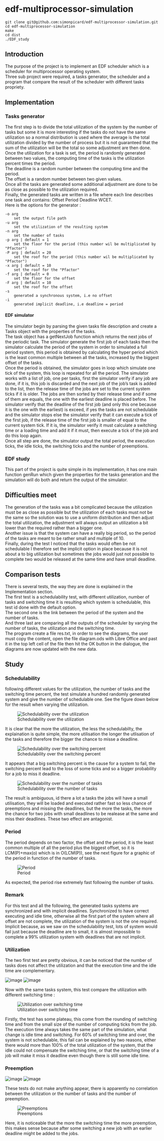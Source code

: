 # edf-multiprocessor-simulation

```
git clone git@github.com:simonpicard/edf-multiprocessor-simulation.git
cd edf-multiprocessor-simulation
make
cd dist
./EDF_study
```

## Introduction

The purpose of the project is to implement an EDF scheduler which is a
scheduler for multiprocessor operating system.  
Three sub project were required, a tasks generator, the scheduler and a
program that compare the result of the scheduler with different tasks
propriety.

## Implementation

### Tasks generator

The first step is to divide the total utilization of the system by the
number of tasks but some it is more interesting if the tasks do not have
the same utilization so a normal distribution is used where the average
is the total utilization divided by the number of process but it is not
guaranteed that the sum of the utilization will be the total so some
adjustment are then done.  
Once the utilization for a task is set, the period is randomly generated
between two values, the computing time of the tasks is the utilization
percent times the period.  
The deadline is a random number between the computing time and the
period.  
The offset is a random number between two given values.  
Once all the tasks are generated some additional adjustment are done to
be as close as possible to the utilization required.  
Finally, the generated tasks are written in a file where each line
describes one task and contains: Offset Period Deadline WCET.  
Here is the options for the generator :

    -o arg
        set the output file path
    -u arg
        set the utilization of the resulting system
    -n arg
        set the number of tasks
    -p arg | default = 1
        set the floor for the period (this number wil be multiplicated by "Pfactor")
    -P arg | default = 20
        set the roof for the period (this number wil be multiplicated by "Pfactor")
    -x arg | default = 10
        set the roof for the "Pfactor"
    -f arg | default = 0
        set the floor for the offset
    -F arg | default = 10
        set the roof for the offset
    -s
        generated a synchronous system, i.e no offset
    -i
        generated implicit deadline, i.e deadline = period

#### EDF simulator

The simulator begin by parsing the given tasks file description and
create a Tasks object with the properties of the tasks.  
The task object has a getNextJob function which returns the next jobs of
the periodic task. The simulator generate the first job of each tasks
then the simulator calculate the period of the system in order to
simulated a full period system, this period is obtained by calculating
the hyper period which is the least common multiple between all the
tasks, increased by the biggest offset of the tasks.  
Once the period is obtained, the simulator goes in loop which simulate
one tick of the system, this loop is repeated for all the period. The
simulator works with a list of job, one per tasks, first the simulator
verify if any job are done, if it is, this job is discarded and the next
job of the job’s task is added to the list, then the release time of the
jobs are set to the current system ticks if it is older. The jobs are
then sorted by their release time and if some of them are equals, the
one with the earliest deadline is placed before. The simulator verify
that the deadline of the first job (and only this one because it is the
one with the earliest) is exceed, if yes the tasks are not schedulable
and the simulator stops else the simulator verify that it can execute a
tick of the first job, if the release time of the first job is smaller
of equal to the current system tick. If it is, the simulator verify it
must calculate a switching time or a loading time and add it if it must,
then execute a tick of the job and do this loop again.  
Once all step are done, the simulator output the total period, the
execution ticks, the idle ticks, the switching ticks and the number of
preemptions.

### EDF study

This part of the project is quite simple in its implementation, it has
one main function genRun which given the properties for the tasks
generation and the simulation will do both and return the output of the
simulator.

## Difficulties meet

The generation of the tasks was a bit complicated because the
utilization must be as close as possible but the utilization of each
tasks must not be the same so the solution was to use a uniform
distribution and then adjust the total utilization, the adjustment will
always output an utilization a bit lower than the required rather than a
bigger one.  
Another issue is that the system can have a really big period, so the
period of the tasks are meant to be rather small and multiple of 10.  
Finally, during the test I noticed that the tasks would often be not
schedulable I therefore set the implicit option in place because it is
not about a to big utilization but sometimes the jobs would just not
possible to complete two would be released at the same time and have
small deadline.

## Comparison tests

There is several tests, the way they are done is explained in the
Implementation section.  
The first test is a schedulability test, with different utilization,
number of tasks and switching time it is resulting which system is
schedulable, this test id done with the default option.  
The second one is the link between the period of the system and the
number of tasks.  
And three last are comparing all the outputs of the scheduler by varying
the number of tasks, the utilization and the switching time.  
The program create a file res.txt, in order to see the diagrams, the
user must copy the content, open the file diagram.ods with Libre Office
and past it in the top left cell of the file then hit the OK button in
the dialogue, the diagrams are now updated with the new data.

## Study

### Schedulability

following different values for the utilization, the number of tasks and
the switching time percent, the test simulate a hundred randomly
generated system and give the number of schedulable one. See the figure
down below for the result when varying the utilization.  

<div class="center">

<figure>
<img src="doc/schedU.png" id="sched" alt="Schedulability over the utilization" />
<figcaption aria-hidden="true">Schedulability over the utilization</figcaption>
</figure>

</div>


It is clear that the more the utilization, the less the schedulabilty,
the explaination is quite simple, the more utilisation the longer the
utlisation of the tasks and therefore the bigger the chance to misse a
deadline.

<div class="center">

<figure>
<img src="doc/schedI.png" id="sched" alt="Schedulability over the switching percent" />
<figcaption aria-hidden="true">Schedulability over the switching percent</figcaption>
</figure>

</div>


It appears that a big switching percent is the cause for a system to
fail, the switching percent lead to the loss of some ticks and so a
bigger probability for a job to miss it deadline.

<div class="center">

<figure>
<img src="doc/schedN.png" id="sched" alt="Schedulability over the number of tasks" />
<figcaption aria-hidden="true">Schedulability over the number of tasks</figcaption>
</figure>

</div>


The result is ambiguous, id there a lot a tasks the jobs will have a
small utilisation, they will be loaded and executed rather fast so less
chance of preemptions and missing the deadlines, but the more the tasks,
the more the chance for two jobs with small deadlines to be realease at
the same and miss their deadlines. These two effect are antagonist.

### Period

The period depends on two factor, the offset and the period, it is the
least common multiple of all the period plus the biggest offset, so it
is LCM(P)+max(o) which is in O(LCM(P)), see the next figure for a
graphic of the period in function of the number of tasks.  

<div class="center">

<figure>
<img src="doc/periodtasks.png" id="period" alt="Period" />
<figcaption aria-hidden="true">Period</figcaption>
</figure>

</div>


As expected, the period rise extremely fast following the number of
tasks.

### Remark

For this test and all the following, the generated tasks systems are
synchronized and with implicit deadlines. Synchronized to have correct
executing and idle time, otherwise all the first part of the system
where all offset are not complete, the utilization of the system is not
the one required. Implicit because, as we saw on the schedulability
test, lots of system would fail just because the deadline are to small,
it is almost impossible to complete a 99% utilization system with
deadlines that are not implicit.

### Utilization

The two first test are pretty obvious, it can be noticed that the number
of tasks does not affect the utilization and that the execution time and
the idle time are complementary.

<div class="center">

![image](doc/nbtaskstime.png) ![image](doc/utilisationtime.png)

</div>


Now with the same tasks system, this test compare the utilization with
different switching time :

<div class="center">

<figure>
<img src="doc/switchingtime.png" id="us" alt="Utilization over switching time" />
<figcaption aria-hidden="true">Utilization over switching time</figcaption>
</figure>

</div>


Firstly, the test has some plateau, this come from the rounding of
switching time and from the small size of the number of computing ticks
from the job. The execution time always takes the same part of the
simulation, what change is idle time and switching. For 60% of switching
time and over, the system is not schedulable, this fail can be explained
by two reasons, either there would more than 100% of the total
utilization of the system, that the idle could not compensate the
switching time, or that the switching time of a job will make it miss it
deadline even though there is still some idle time.

### Preemption

<div class="center">

![image](doc/nbtaskspreemption.png) ![image](doc/utilisationpreemption.png)

</div>


These tests do not make anything appear, there is apparently no
correlation between the utilization or the number of tasks and the
number of preemption.

<div class="center">

<figure>
<img src="doc/switchingpreemption.png" id="p" alt="Preemptions" />
<figcaption aria-hidden="true">Preemptions</figcaption>
</figure>

</div>


Here, it is noticeable that the more the switching time the more
preemption, this makes sense because after some switching a new job with
an earlier deadline might be added to the jobs.
